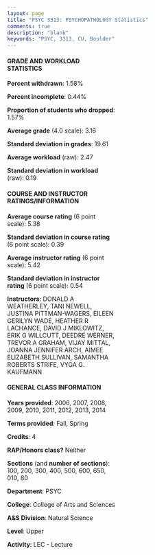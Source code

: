 ```yaml
---
layout: page
title: "PSYC 3313: PSYCHOPATHOLOGY Statistics"
comments: true
description: "blank"
keywords: "PSYC, 3313, CU, Boulder"
--- 
```

<head>
<script src="https://ajax.googleapis.com/ajax/libs/jquery/2.1.3/jquery.min.js"></script>
<script src="https://dl.dropboxusercontent.com/s/pc42nxpaw1ea4o9/highcharts.js?dl=0"></script>
<!-- <script src="../assets/js/highcharts.js"></script> -->
<style type="text/css">@font-face {
	font-family: "Bebas Neue";
	src: url(https://www.filehosting.org/file/details/544349/BebasNeue%20Regular.otf) format("opentype");
	}
	h1.Bebas { 
		font-family: "Bebas Neue", Verdana, Tahoma;
	}
</style>
</head>
<body>
	<div id="container" style="float: right; width: 45%; height: 88%; margin-left: 2.5%; margin-right: 2.5%;"></div>
	<script language="JavaScript">
		$(document).ready(function() {
		var chart = {type: 'column'};
		var title = {text: 'Grade Distribution'};
		var xAxis = {categories: ['A','B','C','D','F'],crosshair: true};
		var yAxis = {min: 0,title: {text: 'Percentage'}};
		var tooltip = {headerFormat: '<center><b><span style="font-size:20px">{point.key}</span></b></center>',
		               pointFormat: '<td style="padding:0"><b>{point.y:.1f}%</b></td>',
		               footerFormat: '</table>',shared: true,useHTML: true};
		var plotOptions = {column: {pointPadding: 0.0,borderWidth: 0}};  
		var credits = {enabled: false};var series= [{name: 'Percent',data: [40.24,43.03,13.94,1.51,1.28,]}];
		var json = {};
		json.chart = chart;
		json.title = title;
		json.tooltip = tooltip;
		json.xAxis = xAxis;
		json.yAxis = yAxis;  
		json.series = series;
		json.plotOptions = plotOptions;  
		json.credits = credits;
		$('#container').highcharts(json);
	});
	</script>
</body>
			   
#### GRADE AND WORKLOAD STATISTICS

**Percent withdrawn**: 1.58%

**Percent incomplete**: 0.44%

**Proportion of students who dropped**: 1.57%

**Average grade** (4.0 scale): 3.16

**Standard deviation in grades**: 19.61

**Average workload** (raw): 2.47

**Standard deviation in workload** (raw): 0.19

#### COURSE AND INSTRUCTOR RATINGS/INFORMATION

**Average course rating** (6 point scale): 5.38

**Standard deviation in course rating** (6 point scale): 0.39

**Average instructor rating** (6 point scale): 5.42

**Standard deviation in instructor rating** (6 point scale): 0.54

**Instructors**: DONALD A WEATHERLEY, TANI NEWELL, JUSTINA PITTMAN-WAGERS, EILEEN GERILYN WADE, HEATHER R LACHANCE, DAVID J MIKLOWITZ, ERIK G WILLCUTT, DEEDRE WERNER, TREVOR A GRAHAM, VIJAY MITTAL, JOANNA JENNIFER ARCH, AIMEE ELIZABETH SULLIVAN, SAMANTHA ROBERTS STRIFE, VYGA G. KAUFMANN

#### GENERAL CLASS INFORMATION

**Years provided**: 2006, 2007, 2008, 2009, 2010, 2011, 2012, 2013, 2014

**Terms provided**: Fall, Spring

**Credits**: 4

**RAP/Honors class?** Neither

**Sections** (and **number of sections**): 100, 200, 300, 400, 500, 600, 650, 010, 80

**Department**: PSYC

**College**: College of Arts and Sciences

**A&S Division**: Natural Science

**Level**: Upper

**Activity**: LEC - Lecture